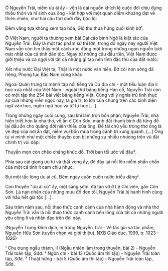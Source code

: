Ở Nguyễn Trãi, niềm ưu ái ấy - vốn là cái nguồn khích lệ cuộc đời chịu đựng thiếu thốn và hi sinh của ông - kết hợp với một quan điểm khoáng đạt về thiên nhiên, như hai câu thơ dưới đây bộc lộ:

Đêm vắng tựa không xem tạo hóa,
Gió thu thưa hửng cuối kinh bờ¹.

Ở Việt Nam, người ta thường xem bài Đại cáo bình Ngô là kiệt tác của Nguyễn Trãi. Đây là một tác phẩm sử thi lớn, trong đó ngày nay người Việt Nam vẫn còn tìm thấy một cách xúc động một trong những ngọn nguồn tươi mát nhất của cả tình dân tộc. Ngay từ những câu đầu tiên, Việt Nam được giới thiệu và ca ngợi với tất cả những gì tạo nên tính đặc thù của đất nước:

Xét như nước Đại Việt ta,
Thật là một nước văn hiến.
Bờ cõi non sông đã riêng,
Phong tục Bắc Nam cũng khác.

Ngoài Quân trung từ mệnh tập nổi tiếng và Dư địa chí - một tiểu luận địa lí học xưa nhất của Việt Nam - ngoài thơ bằng tiếng Hán cổ, Nguyễn Trãi còn có một tập thơ 254 bài viết bằng tiếng Việt. Cùng với ý nghĩa trữ tình thực sự của những viên ngọc này, là giá trị to lớn của chúng trên các bình diện ngữ văn học, ngôn ngữ học và từ tự học [...].

Trong những ngày cuối cùng, sau khi làm trọn bổn phận, Nguyễn Trãi, nhà hiền triết hơn là nhà thơ, về ẩn ở Côn Sơn, mảnh đất thanh bình đã từng để lại dấu ấn cho quãng đời niên thiếu của ông. Đề tài chủ yếu trong thơ ông là vẻ đẹp của nơi ẩn dật, niềm vui bốn mùa trong cảnh trí xung quanh. [...] Ông tự ví mình như một chiếc thuyền con bị những sự nhiễu nhương trên vũ đài chính trị vùi dập:

Thuyền mọn còn chèo chăng khúc đổ,
Trời ban tối ước về đâu².

Phía sau cái giọng ưu tư và thất vọng ấy, đó đây lại nổi lên niềm phấn chấn của một cá tính ít cam chịu nhục:

Bụi một tấc lòng ưu ái cũ,
Đêm ngày cuồn cuộn nước triều dâng³.

Con thuyền "ưu ái cũ" ấy, một sáng sớm, đã tan vỡ ở Lệ Chi viên, gần Côn Sơn. Là nạn nhân của những mưu đồ đen tối, Nguyễn Trãi bị hành hình cùng với hầu hết gia tộc [...].

Sáu trăm năm sau, nỗi thao thức canh cánh của nhà hành động và nhà thơ Nguyễn Trãi vẫn là nỗi thao thức canh cánh bên lòng của tất cả những người yêu công lí và nhân đạo trên đời này.

(Nguyễn Trọng Đỉnh dịch, in trong Nguyễn Trãi - Về tác gia và tác phẩm,
Nguyễn Hữu Sơn (tuyển chọn và giới thiệu), NXB Giáo dục, 1999, tr. 1023 - 1026)

¹ Chu trung ngẫu thành, II (Ngẫu nhiên làm trong thuyền, bài 2) - Nguyễn Trãi toàn tập, Sđd.
² Ngôn chí - bài 13 (Quốc âm thi tập) - Nguyễn Trãi toàn tập, Sđd.
³ Thuật hứng - bài 5 (Quốc âm thi tập) - Nguyễn Trãi toàn tập, Sđd.